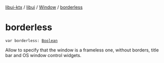 [libui-ktx](../../index.md) / [libui](../index.md) / [Window](index.md) / [borderless](./borderless.md)

# borderless

`var borderless: `[`Boolean`](https://kotlinlang.org/api/latest/jvm/stdlib/kotlin/-boolean/index.html)

Allow to specify that the window is a frameless one, without borders,
title bar and OS window control widgets.

